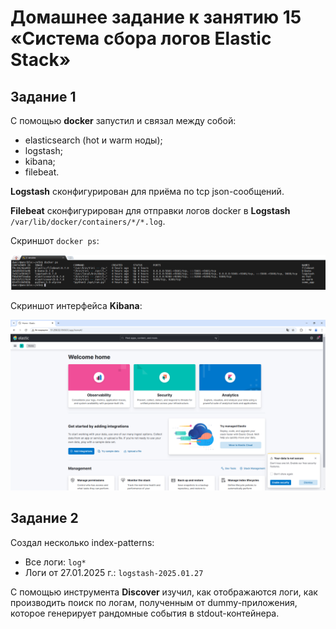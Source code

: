 # Домашнее задание к занятию 15 «Система сбора логов Elastic Stack»

## Задание 1

С помощью **docker** запустил и связал между собой:
 - elasticsearch (hot и warm ноды);
 - logstash;
 - kibana;
 - filebeat.
   
**Logstash** сконфигурирован для приёма по tcp json-сообщений.

**Filebeat** сконфигурирован для отправки логов docker в **Logstash** ```/var/lib/docker/containers/*/*.log```.

Cкриншот ```docker ps```:

![](https://github.com/Granit16/monitoring_04/blob/main/docker_ps.png)


Cкриншот интерфейса **Kibana**:

![](https://github.com/Granit16/monitoring_04/blob/main/kibana.png)


## Задание 2

Создал несколько index-patterns:
 - Все логи: ```log*```
 - Логи от 27.01.2025 г.: ```logstash-2025.01.27```

С помощью инструмента **Discover** изучил, как отображаются логи, как производить поиск по логам, полученным от dummy-приложения, которое генерирует рандомные события в stdout-контейнера.
